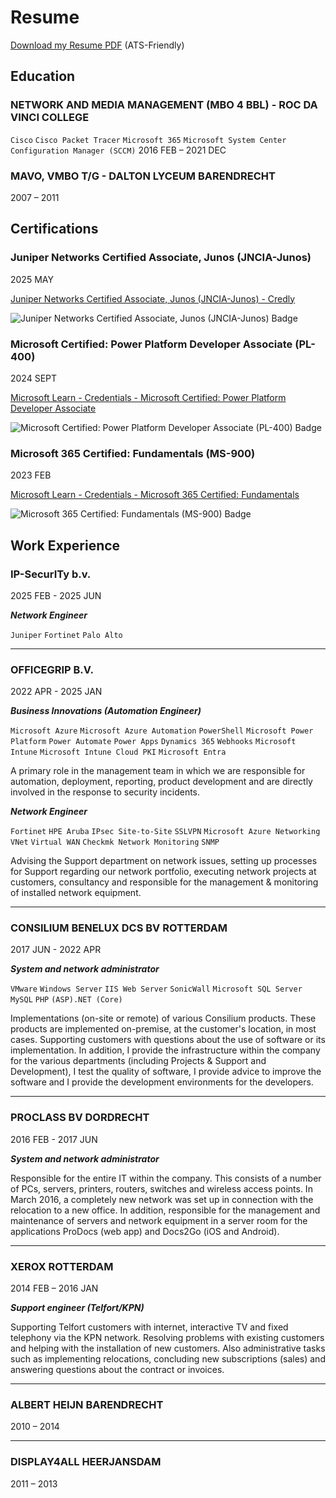 # Resume

[Download my Resume PDF](https://victorwitkamp.github.io/resume/RESUME.pdf) (ATS-Friendly)

## Education

### NETWORK AND MEDIA MANAGEMENT (MBO 4 BBL) - ROC DA VINCI COLLEGE
```Cisco```
```Cisco Packet Tracer```
```Microsoft 365```
```Microsoft System Center Configuration Manager (SCCM)```
2016 FEB – 2021 DEC

### MAVO, VMBO T/G - DALTON LYCEUM BARENDRECHT
2007 – 2011

## Certifications

### Juniper Networks Certified Associate, Junos (JNCIA-Junos)

2025 MAY

[Juniper Networks Certified Associate, Junos (JNCIA-Junos) - Credly](https://www.credly.com/badges/858e4f1f-781c-4a29-9eb2-0675529f72d7)

![Juniper Networks Certified Associate, Junos (JNCIA-Junos) Badge](src/JNCIA-Junos.png)

### Microsoft Certified: Power Platform Developer Associate (PL-400)

2024 SEPT

[Microsoft Learn - Credentials - Microsoft Certified: Power Platform Developer Associate](https://learn.microsoft.com/en-us/users/victorwitkamp-3261/credentials/6fb6277ef8c4af7d)

![Microsoft Certified: Power Platform Developer Associate (PL-400) Badge](src/PL-400.png)

### Microsoft 365 Certified: Fundamentals (MS-900)

2023 FEB

[Microsoft Learn - Credentials - Microsoft 365 Certified: Fundamentals](https://learn.microsoft.com/en-us/users/victorwitkamp-3261/credentials/abb6a40714512066)

![Microsoft 365 Certified: Fundamentals (MS-900) Badge](src/MS-900.png)

## Work Experience

### **IP-SecurITy b.v.**

2025 FEB - 2025 JUN

***Network Engineer***

```Juniper```
```Fortinet```
```Palo Alto```

---

### **OFFICEGRIP B.V.**
2022 APR - 2025 JAN

***Business Innovations (Automation Engineer)***

```Microsoft Azure```
```Microsoft Azure Automation```
```PowerShell```
```Microsoft Power Platform```
```Power Automate```
```Power Apps```
```Dynamics 365```
```Webhooks```
```Microsoft Intune```
```Microsoft Intune Cloud PKI```
```Microsoft Entra```

A primary role in the management team in which we are responsible for automation, deployment, reporting, product development and are directly involved in the response to security incidents.

***Network Engineer***

```Fortinet```
```HPE Aruba```
```IPsec Site-to-Site```
```SSLVPN```
```Microsoft Azure Networking```
```VNet```
```Virtual WAN```
```Checkmk Network Monitoring```
```SNMP```

Advising the Support department on network issues, setting up processes for Support regarding our network portfolio, executing network projects at customers, consultancy and responsible for the management & monitoring of installed network equipment.

---

### **CONSILIUM BENELUX DCS BV ROTTERDAM**
2017 JUN - 2022 APR

***System and network administrator***

```VMware```
```Windows Server```
```IIS Web Server```
```SonicWall```
```Microsoft SQL Server```
```MySQL```
```PHP```
```(ASP).NET (Core)```

Implementations (on-site or remote) of various Consilium products. These products are implemented on-premise, at the customer's location, in most cases. Supporting customers with questions about the use of software or its implementation. In addition, I provide the infrastructure within the company for the various departments (including Projects & Support and Development), I test the quality of software, I provide advice to improve the software and I provide the development environments for the developers.

---

### **PROCLASS BV DORDRECHT**
2016 FEB - 2017 JUN

***System and network administrator***

Responsible for the entire IT within the company. This consists of a number of PCs, servers, printers, routers,
switches and wireless access points. In March 2016, a completely new network was set up in connection with the relocation to a
new office. In addition, responsible for the management and maintenance of servers and network equipment in a
server room for the applications ProDocs (web app) and Docs2Go (iOS and Android).

---

### **XEROX ROTTERDAM**
2014 FEB – 2016 JAN

***Support engineer (Telfort/KPN)***

Supporting Telfort customers with internet, interactive TV and fixed telephony via the KPN network. Resolving problems with existing customers and helping with the installation of new customers. Also administrative tasks such as implementing relocations, concluding new subscriptions (sales) and answering questions about the contract or invoices.

---

### **ALBERT HEIJN BARENDRECHT**

2010 – 2014

---

### **DISPLAY4ALL HEERJANSDAM**

2011 – 2013